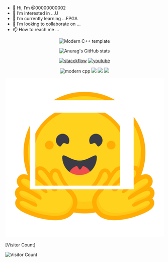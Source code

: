- 👋 Hi, I’m @00000000002
- 👀 I’m interested in ...U
- 🌱 I’m currently learning ...FPGA
- 💞️ I’m looking to collaborate on ...
- 📫 How to reach me ...
<div id="00000000002" align=center>


![Modern C++ template][github-sub-title:img]

![Anurag's GitHub stats](https://github-readme-stats.vercel.app/api?username=00000000002&show_icons=true&theme=radical)

[![stacckflow](https://img.shields.io/badge/%E7%9F%A5%E4%B9%8E-%E7%99%BD-yello)](https://www.zhihu.com)
[![youtube](https://img.shields.io/badge/video-YouTube-red)](https://www.youtube.com)

![modern cpp](https://img.shields.io/badge/code-Modern%20C++-blue)
![](https://img.shields.io/badge/hatestudy-yellow) 
![](https://img.shields.io/badge/moodhappy-red) 
![](https://img.shields.io/badge/love-animator-red)

</div>

![头像](Stw.png)

[Visitor Count]

![Visitor Count](https://profile-counter.glitch.me/Mq-b/count.svg)

[github-sub-title:img]: https://readme-typing-svg.herokuapp.com?font=Segoe+Script&center=true&lines=00000000002.
<!---
00000000002/00000000002 is a ✨ special ✨ repository because its `README.md` (this file) appears on your GitHub profile.
You can click the Preview link to take a look at your changes.
--->
